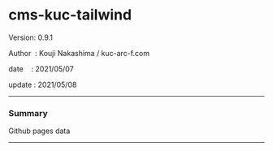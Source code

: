 # cms-kuc-tailwind

 Version: 0.9.1

 Author  : Kouji Nakashima / kuc-arc-f.com

 date    : 2021/05/07

 update  : 2021/05/08

***
### Summary

Github pages data

***
